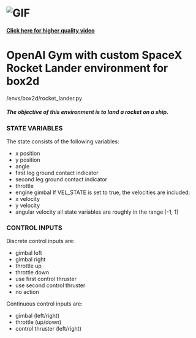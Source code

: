 # ![GIF](https://thumbs.gfycat.com/CloudyFewCaracal-size_restricted.gif)

#### [Click here for higher quality video](https://gfycat.com/CloudyFewCaracal)

# OpenAI Gym with custom SpaceX Rocket Lander environment for box2d  

/envs/box2d/rocket_lander.py  

##### The objective of this environment is to land a rocket on a ship.  

### STATE VARIABLES  
The state consists of the following variables:
  * x position  
  * y position  
  * angle  
  * first leg ground contact indicator  
  * second leg ground contact indicator  
  * throttle  
  * engine gimbal
If VEL_STATE is set to true, the velocities are included:  
  * x velocity  
  * y velocity  
  * angular velocity
all state variables are roughly in the range [-1, 1]  
    
### CONTROL INPUTS  
Discrete control inputs are:  
  * gimbal left  
  * gimbal right  
  * throttle up  
  * throttle down  
  * use first control thruster  
  * use second control thruster  
  * no action  
    
Continuous control inputs are:  
  * gimbal (left/right)  
  * throttle (up/down)  
  * control thruster (left/right)  
